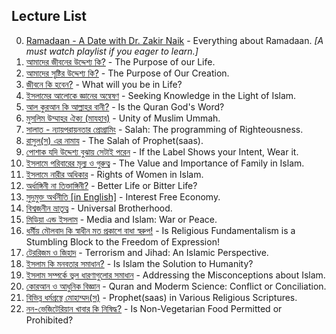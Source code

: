 ## **Lecture List**
00. [Ramadaan - A Date with Dr. Zakir Naik](https://www.youtube.com/playlist?list=PLLy9xTYtFm4Qq4qrXRFzlV_Se5I4yvpQY) - Everything about Ramadaan. *[A must watch playlist if you eager to learn.]*
01. [আমাদের জীবনের উদ্দেশ্য কি?](https://www.youtube.com/watch?v=8V6D6D-jAhM&list=PLHun7ABvrklVdiOEIxhI5_Q-EYoNKeGKB&index=26) - The Purpose of our Life.
03. [আমাদের সৃষ্টির উদ্দেশ্য কি?](https://www.youtube.com/watch?v=07qrh051Ujo&list=PLHun7ABvrklVdiOEIxhI5_Q-EYoNKeGKB&index=14) - The Purpose of Our Creation.
04. [জীবনে কি হবেন?](https://www.youtube.com/watch?v=sp3q6foNMtY&list=PLHun7ABvrklVdiOEIxhI5_Q-EYoNKeGKB&index=1) - What will you be in Life?
05. [ইসলামের আলোকে জ্ঞানের অন্বেষণ](https://www.youtube.com/watch?v=JeIq9Ct3F-4&list=PLHun7ABvrklVdiOEIxhI5_Q-EYoNKeGKB&index=21) - Seeking Knowledge in the Light of Islam.
06. [আল কুরআন কি আল্লাহর বানী?](https://www.youtube.com/watch?v=XMSSedM0MtY) - Is the Quran God's Word?
07. [মুসলিম উম্মাহর ঐক্য (মাযহাব)](https://www.youtube.com/watch?v=GNoOmIOknbI&list=PLeuUSsVfNWZC3wL8bogTBcR_rk_VWP5cy&index=4) - Unity of Muslim Ummah.
08. [সালাত - ন্যায়পরায়নতার প্রোগ্রামিং](https://www.youtube.com/watch?v=Y2m-ZhlTGoY&list=PLeuUSsVfNWZC3wL8bogTBcR_rk_VWP5cy) - Salah: The programming of Righteousness.
09. [রাসুল(স) এর নামায](https://www.youtube.com/watch?v=GSdyJM-MfDs) - The Salah of Prophet(saas).
10. [পোশাক যদি উদ্দেশ্য বুঝায় সেটাই পরেন](https://www.youtube.com/watch?v=DiHlftUg7eo) - If the Label Shows your Intent, Wear it.
11. [ইসলামে পরিবারের মূল্য ও গুরুত্ব](https://www.youtube.com/watch?v=HupZeMRdVYg&list=PLHun7ABvrklVdiOEIxhI5_Q-EYoNKeGKB&index=4) - The Value and Importance of Family in Islam.
12. [ইসলামে নারীর অধিকার](https://www.youtube.com/watch?v=Ih7jOYlNsxs) - Rights of Women in Islam.
13. [অর্ধাঙ্গিনী না তিক্তাঙ্গিনী?](https://www.youtube.com/watch?v=BkU_yarAwP4&list=PLHun7ABvrklVdiOEIxhI5_Q-EYoNKeGKB&index=9) - Better Life or Bitter Life?
14. [সুদমুক্ত অর্থনীতি [in English]](https://www.youtube.com/watch?v=q67ulrQCUug) - Interest Free Economy.
15. [বিশ্বজনীন ভ্রাতৃত্ব](https://www.youtube.com/watch?v=zMnNx4Qj4Hc&list=PLHun7ABvrklVdiOEIxhI5_Q-EYoNKeGKB&index=28) - Universal Brotherhood.
16. [মিডিয়া এন্ড ইসলাম](https://www.youtube.com/watch?v=3z6ybmoQSNc&list=PLHun7ABvrklVdiOEIxhI5_Q-EYoNKeGKB&index=18) - Media and Islam: War or Peace.
17. [ধর্মীয় মৌলবাদ কি স্বাধীন মত প্রকাশে বাধা স্বরুপ!](https://www.youtube.com/watch?v=0IQsE0xoL7U&list=PLHun7ABvrklVdiOEIxhI5_Q-EYoNKeGKB&index=19) - Is Religious Fundamentalism is a Stumbling Block to the Freedom of Expression!
18. [টেররিজম ও জিহাদ](https://www.youtube.com/watch?v=O1KXr_H5qwg&list=PLHun7ABvrklVdiOEIxhI5_Q-EYoNKeGKB&index=13) - Terrorism and Jihad: An Islamic Perspective.
19. [ইসলাম কি মনবতার সমাধান?](https://www.youtube.com/watch?v=QpOH1k6LEa0&list=PLHun7ABvrklVdiOEIxhI5_Q-EYoNKeGKB&index=16) - Is Islam the Solution to Humanity?
20. [ইসলাম সম্পর্কে ভুল ধারণাগুলোর সমাধান](https://www.youtube.com/watch?v=2NAoV686S8c&list=PLHun7ABvrklVdiOEIxhI5_Q-EYoNKeGKB&index=8) - Addressing the Misconceptions about Islam.
21. [কোরআন ও আধুনিক বিজ্ঞান](https://www.youtube.com/watch?v=n7DG-uhrdG8&list=PLHun7ABvrklVdiOEIxhI5_Q-EYoNKeGKB&index=12) - Quran and Moderm Science: Conflict or Conciliation.
22. [বিভিন্ন ধর্মগ্রন্থে মোহাম্মদ(স)](https://www.youtube.com/watch?v=r5mk-xmSo_4&list=PLHun7ABvrklVdiOEIxhI5_Q-EYoNKeGKB&index=7) - Prophet(saas) in Various Religious Scriptures.
23. [নন-ভেজিটেরিয়ান খাবার কি নিষিদ্ধ?](https://www.youtube.com/watch?v=sFs_XQvSqF4&list=PLHun7ABvrklVdiOEIxhI5_Q-EYoNKeGKB&index=15) - Is Non-Vegetarian Food Permitted or Prohibited?